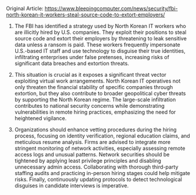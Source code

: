 Original Article: https://www.bleepingcomputer.com/news/security/fbi-north-korean-it-workers-steal-source-code-to-extort-employers/

1) The FBI has identified a strategy used by North Korean IT workers who are illicitly hired by U.S. companies. They exploit their positions to steal source code and extort their employers by threatening to leak sensitive data unless a ransom is paid. These workers frequently impersonate U.S.-based IT staff and use technology to disguise their true identities, infiltrating enterprises under false pretenses, increasing risks of significant data breaches and extortion threats.

2) This situation is crucial as it exposes a significant threat vector exploiting virtual work arrangements. North Korean IT operatives not only threaten the financial stability of specific companies through extortion, but they also contribute to broader geopolitical cyber threats by supporting the North Korean regime. The large-scale infiltration contributes to national security concerns while demonstrating vulnerabilities in remote hiring practices, emphasizing the need for heightened vigilance.

3) Organizations should enhance vetting procedures during the hiring process, focusing on identity verification, regional education claims, and meticulous resume analysis. Firms are advised to integrate more stringent monitoring of network activities, especially assessing remote access logs and unusual patterns. Network securities should be tightened by applying least privilege principles and disabling unnecessary admin access. Collaborating with thorough third-party staffing audits and practicing in-person hiring stages could help mitigate risks. Finally, continuously updating protocols to detect technological disguises in candidate interviews is imperative.